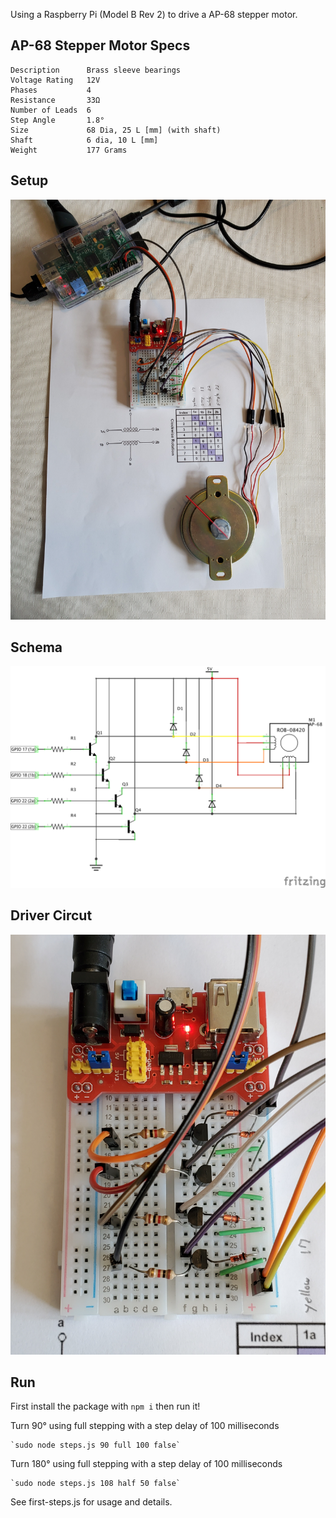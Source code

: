 Using a Raspberry Pi (Model B Rev 2) to drive a AP-68 stepper motor.

## AP-68 Stepper Motor Specs

    Description      Brass sleeve bearings
    Voltage Rating   12V
    Phases           4
    Resistance       33Ω
    Number of Leads  6
    Step Angle       1.8°
    Size             68 Dia, 25 L [mm] (with shaft)
    Shaft            6 dia, 10 L [mm]
    Weight           177 Grams

## Setup
![full setup](setup.jpg)

## Schema
![circut schema](first-steps_schem.png)

## Driver Circut
![driver circut](driver-circut.jpg)

    
## Run

First install the package with `npm i` then run it!

Turn 90° using full stepping with a step delay of 100 milliseconds 

    `sudo node steps.js 90 full 100 false`
    
Turn 180° using full stepping with a step delay of 100 milliseconds 

    `sudo node steps.js 108 half 50 false`
    
See first-steps.js for usage and details.

